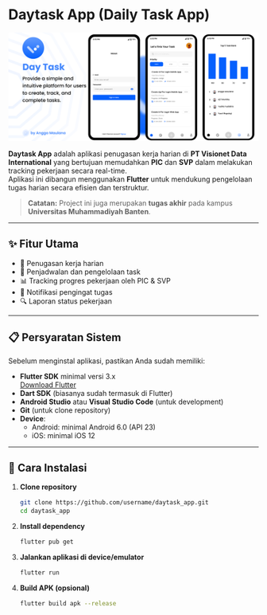 # Daytask App (Daily Task App)

![Cover Daytask App](vendor/Cover.png)

**Daytask App** adalah aplikasi penugasan kerja harian di **PT Visionet Data International** yang bertujuan memudahkan **PIC** dan **SVP** dalam melakukan tracking pekerjaan secara real-time.  
Aplikasi ini dibangun menggunakan **Flutter** untuk mendukung pengelolaan tugas harian secara efisien dan terstruktur.  

> **Catatan:** Project ini juga merupakan **tugas akhir** pada kampus **Universitas Muhammadiyah Banten**.

---

## ✨ Fitur Utama
- 📌 Penugasan kerja harian
- 📅 Penjadwalan dan pengelolaan task
- 📊 Tracking progres pekerjaan oleh PIC & SVP
- 🔔 Notifikasi pengingat tugas
- 🔍 Laporan status pekerjaan

---

## 📋 Persyaratan Sistem
Sebelum menginstal aplikasi, pastikan Anda sudah memiliki:
- **Flutter SDK** minimal versi 3.x  
  [Download Flutter](https://docs.flutter.dev/get-started/install)
- **Dart SDK** (biasanya sudah termasuk di Flutter)
- **Android Studio** atau **Visual Studio Code** (untuk development)
- **Git** (untuk clone repository)
- **Device**:
  - Android: minimal Android 6.0 (API 23)
  - iOS: minimal iOS 12

---

## 🚀 Cara Instalasi

1. **Clone repository**
   ```bash
   git clone https://github.com/username/daytask_app.git
   cd daytask_app
2. **Install dependency**
   ```bash
   flutter pub get
3. **Jalankan aplikasi di device/emulator**
   ```bash
   flutter run
4. **Build APK (opsional)**
   ```bash
   flutter build apk --release
